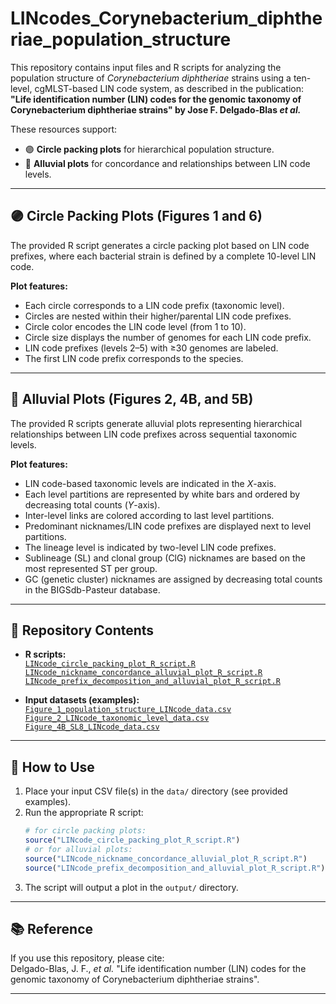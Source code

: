 # LINcodes_Corynebacterium_diphtheriae_population_structure

This repository contains input files and R scripts for analyzing the population structure of *Corynebacterium diphtheriae* strains using a ten-level, cgMLST-based LIN code system, as described in the publication:  
**"Life identification number (LIN) codes for the genomic taxonomy of Corynebacterium diphtheriae strains" by Jose F. Delgado-Blas *et al.***

These resources support:
- 🟣 **Circle packing plots** for hierarchical population structure.
- 🌊 **Alluvial plots** for concordance and relationships between LIN code levels.

---

## 🟣 Circle Packing Plots (Figures 1 and 6)

The provided R script generates a circle packing plot based on LIN code prefixes, where each bacterial strain is defined by a complete 10-level LIN code.

**Plot features:**
- Each circle corresponds to a LIN code prefix (taxonomic level).
- Circles are nested within their higher/parental LIN code prefixes.
- Circle color encodes the LIN code level (from 1 to 10).
- Circle size displays the number of genomes for each LIN code prefix.
- LIN code prefixes (levels 2–5) with ≥30 genomes are labeled.
- The first LIN code prefix corresponds to the species.

---

## 🌊 Alluvial Plots (Figures 2, 4B, and 5B)

The provided R scripts generate alluvial plots representing hierarchical relationships between LIN code prefixes across sequential taxonomic levels.

**Plot features:**
- LIN code-based taxonomic levels are indicated in the *X*-axis.
- Each level partitions are represented by white bars and ordered by decreasing total counts (*Y*-axis).
- Inter-level links are colored according to last level partitions.
- Predominant nicknames/LIN code prefixes are displayed next to level partitions.
- The lineage level is indicated by two-level LIN code prefixes.
- Sublineage (SL) and clonal group (ClG) nicknames are based on the most represented ST per group.
- GC (genetic cluster) nicknames are assigned by decreasing total counts in the BIGSdb-Pasteur database.

---

## 📁 Repository Contents

- **R scripts:**  
  [`LINcode_circle_packing_plot_R_script.R`](LINcode_circle_packing_plot_R_script.R)  
  [`LINcode_nickname_concordance_alluvial_plot_R_script.R`](LINcode_nickname_concordance_alluvial_plot_R_script.R)  
  [`LINcode_prefix_decomposition_and_alluvial_plot_R_script.R`](LINcode_prefix_decomposition_and_alluvial_plot_R_script.R)  

- **Input datasets (examples):**  
  [`Figure_1_population_structure_LINcode_data.csv`](Figure_1_population_structure_LINcode_data.csv)  
  [`Figure_2_LINcode_taxonomic_level_data.csv`](Figure_2_LINcode_taxonomic_level_data.csv)  
  [`Figure_4B_SL8_LINcode_data.csv`](Figure_4B_SL8_LINcode_data.csv)

---

## 🚀 How to Use

1. Place your input CSV file(s) in the `data/` directory (see provided examples).
2. Run the appropriate R script:  
    ```r
    # for circle packing plots:
    source("LINcode_circle_packing_plot_R_script.R")
    # or for alluvial plots:
    source("LINcode_nickname_concordance_alluvial_plot_R_script.R")
    source("LINcode_prefix_decomposition_and_alluvial_plot_R_script.R")
    ```
3. The script will output a plot in the `output/` directory.

---

## 📚 Reference

If you use this repository, please cite:  
Delgado-Blas, J. F., *et al.* "Life identification number (LIN) codes for the genomic taxonomy of Corynebacterium diphtheriae strains".

---
